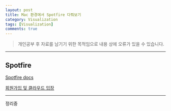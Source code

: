 ```yaml
---
layout: post
title: Mac 환경에서 Spotfire 다뤄보기 
category: Visualization
tags: [Visualization]
comments: true
---
```


> 개인공부 후 자료를 남기기 위한 목적임으로 내용 상에 오류가 있을 수 있습니다.    

<hr>

## Spotfire 

[Spotfire docs](https://docs.tibco.com/pub/sfire-cloud/14.3.0/doc/html/ko-KR/TIB_sfire_client/client/topics/ko-KR/this_is_spotfire.html)

[회원가입 및 클라우드 입장](https://account.cloud.tibco.com/manage/home/analytics)


---

정리중